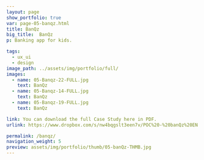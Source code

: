 ```yaml
---
layout: page
show_portfolio: true
var: page-05-banqz.html
title: BanQz
big_title:  BanQz
p: Banking app for kids.

tags:
  - ux_ui
  - design
image_path: ../assets/img/portfolio/full/
images:
  - name: 05-Banqz-22-FULL.jpg
    text: BanQz
  - name: 05-Banqz-14-FULL.jpg
    text: BanQz
  - name: 05-Banqz-19-FULL.jpg
    text: BanQz

link: You can download the full Case Study here in PDF.
urlink: https://www.dropbox.com/s/nw4bqgslt3een7v/POC%20-%20banQz%20EN.pdf?dl=0

permalink: /banqz/
navigation_weight: 5
preview: assets/img/portfolio/thumb/05-banQz-THMB.jpg
---
```

